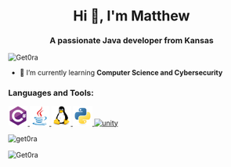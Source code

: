 <h1 align="center">Hi 👋, I'm Matthew</h1>
<h3 align="center">A passionate Java developer from Kansas</h3>

<p align="left"> <img src="https://komarev.com/ghpvc/?username=get0ra&label=Profile%20views&color=0e75b6&style=flat" alt="Get0ra" /> </p>

- 🌱 I’m currently learning **Computer Science and Cybersecurity**

<h3 align="left">Languages and Tools:</h3>
<p align="left"> <a href="https://www.w3schools.com/cs/" target="_blank" rel="noreferrer"> <img src="https://raw.githubusercontent.com/devicons/devicon/master/icons/csharp/csharp-original.svg" alt="csharp" width="40" height="40"/> </a> <a href="https://www.java.com" target="_blank" rel="noreferrer"> <img src="https://raw.githubusercontent.com/devicons/devicon/master/icons/java/java-original.svg" alt="java" width="40" height="40"/> </a> <a href="https://www.linux.org/" target="_blank" rel="noreferrer"> <img src="https://raw.githubusercontent.com/devicons/devicon/master/icons/linux/linux-original.svg" alt="linux" width="40" height="40"/> </a> <a href="https://www.python.org" target="_blank" rel="noreferrer"> <img src="https://raw.githubusercontent.com/devicons/devicon/master/icons/python/python-original.svg" alt="python" width="40" height="40"/> </a> <a href="https://unity.com/" target="_blank" rel="noreferrer"> <img src="https://www.vectorlogo.zone/logos/unity3d/unity3d-icon.svg" alt="unity" width="40" height="40"/> </a> </p>

<p><img align="center" src="https://github-readme-stats.vercel.app/api/top-langs?username=get0ra&show_icons=true&locale=en&layout=compact" alt="get0ra" /></p>

<p><img align="center" src="https://github-readme-streak-stats.herokuapp.com/?user=get0ra&" alt="Get0ra" /></p>
